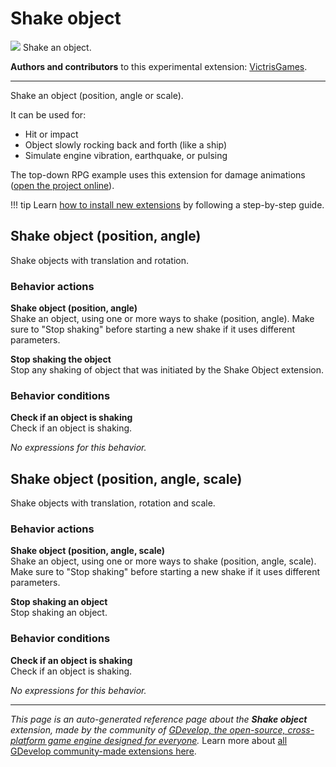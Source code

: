 # Shake object

<img src="https://resources.gdevelop-app.com/assets/Icons/arrow-all.svg" class="extension-icon"></img>
Shake an object.

**Authors and contributors** to this experimental extension: [VictrisGames](https://gd.games/VictrisGames).

---

Shake an object (position, angle or scale).

It can be used for:

- Hit or impact
- Object slowly rocking back and forth (like a ship)
- Simulate engine vibration, earthquake, or pulsing

The top-down RPG example uses this extension for damage animations ([open the project online](https://editor.gdevelop.io/?project=example://top-down-rpg)).

!!! tip
    Learn [how to install new extensions](/gdevelop5/extensions/search) by following a step-by-step guide.



## Shake object (position, angle) 

Shake objects with translation and rotation. 

### Behavior actions

**Shake object (position, angle)**  
Shake an object, using one or more ways to shake (position, angle). Make sure to "Stop shaking" before starting a new shake if it uses different parameters. 

**Stop shaking the object**  
Stop any shaking of object that was initiated by the Shake Object extension.

### Behavior conditions

**Check if an object is shaking**  
Check if an object is shaking.

_No expressions for this behavior._


## Shake object (position, angle, scale) 

Shake objects with translation, rotation and scale. 

### Behavior actions

**Shake object (position, angle, scale)**  
Shake an object, using one or more ways to shake (position, angle, scale). Make sure to "Stop shaking" before starting a new shake if it uses different parameters.

**Stop shaking an object**  
Stop shaking an object.

### Behavior conditions

**Check if an object is shaking**  
Check if an object is shaking.

_No expressions for this behavior._



---

*This page is an auto-generated reference page about the **Shake object** extension, made by the community of [GDevelop, the open-source, cross-platform game engine designed for everyone](https://gdevelop.io/).* Learn more about [all GDevelop community-made extensions here](/gdevelop5/extensions).
